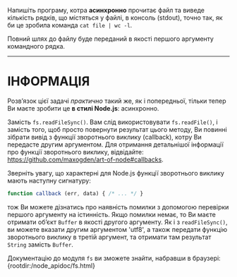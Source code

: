 Напишіть програму, котра **асинхронно** прочитає файл та виведе кількість рядків, що містяться у файлі, в консоль (stdout), точно так, як би це зробила команда `cat file | wc -l`.

Повний шлях до файлу буде переданий в якості першого аргументу командного рядка.

----------------------------------------------------------------------
# ІНФОРМАЦІЯ

Розв’язок цієї задачі *практично* такий же, як і попередньої, тільки тепер Ви маєте зробити це  **в стилі Node.js**: асинхронно.

Замість `fs.readFileSync()`. Вам слід використовувати `fs.readFile()`, і замість того, щоб просто повернути результат цього методу, Ви повинні зібрати вивід з функції зворотнього виклику (callback), котру Ви передасте другим аргументом. Для отримання детальнішої інформації про функції зворотнього виклику, відвідайте: https://github.com/maxogden/art-of-node#callbacks.

Зверніть увагу, що характерні для Node.js функції зворотнього виклику мають наступну сигнатуру:

```js
function callback (err, data) { /* ... */ }
```
тож Ви можете дізнатись про наявність помилки з допомогою перевірки першого аргументу на істинність. Якщо помилки немає, то Ви маєте отримати об’єкт `Buffer` в якості другого аргументу. Як і з `readFileSync()`, ви можете вказати другим аргументом 'utf8', а також передати функцію зворотнього виклику в третій аргумент, та отримати там результат `String` замість `Buffer`.

Документацію до модуля `fs` ви зможете знайти, набравши в браузері:
  {rootdir:/node_apidoc/fs.html}
